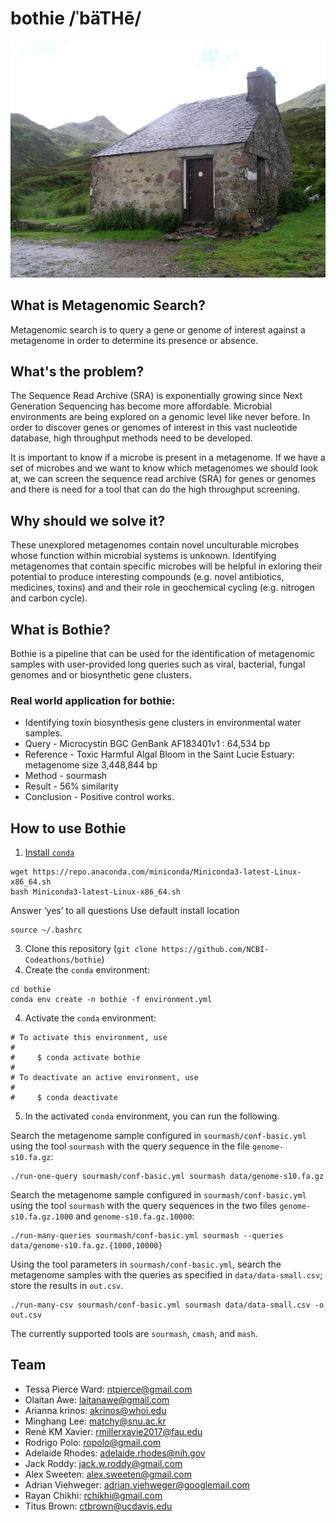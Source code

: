 # bothie /ˈbäTHē/

![Bothy](img/bothy.jpg)


## What is Metagenomic Search?
Metagenomic search is to query a gene or genome of interest against a metagenome in order to determine its presence or absence.

## What's the problem?
The Sequence Read Archive (SRA) is exponentially growing since Next Generation Sequencing has become more affordable. Microbial environments are being explored on a genomic level like never before. In order to discover genes or genomes of interest in this vast nucleotide database, high throughput methods need to be developed.

It is important to know if a microbe is present in a metagenome.
If we have a set of microbes and we want to know which metagenomes we should look at, we can screen the sequence read archive (SRA) for genes or genomes and there is need for a tool that can do the high throughput screening.

## Why should we solve it?
These unexplored metagenomes contain novel unculturable microbes whose function within microbial systems is unknown. Identifying metagenomes that contain specific microbes will be helpful in exloring their potential to produce interesting compounds (e.g. novel antibiotics, medicines, toxins) and and their role in geochemical cycling (e.g. nitrogen and carbon cycle).


## What is Bothie?
Bothie is a pipeline that can be used for the identification of metagenomic samples with user-provided long queries such as viral, bacterial, fungal genomes and or biosynthetic gene clusters.

### Real world application for bothie:
+ Identifying toxin biosynthesis gene clusters in environmental water samples.
+ Query - Microcystin BGC GenBank AF183401v1 : 64,534 bp
+ Reference - Toxic Harmful Algal Bloom in the Saint Lucie Estuary: metagenome size 3,448,844 bp
+ Method - sourmash
+ Result - 56% similarity
+ Conclusion - Positive control works.

## How to use Bothie

1. [Install `conda`](https://bioconda.github.io/user/install.html#install-conda)

```
wget https://repo.anaconda.com/miniconda/Miniconda3-latest-Linux-x86_64.sh
bash Miniconda3-latest-Linux-x86_64.sh
```
Answer ‘yes’ to all questions
Use default install location
```
source ~/.bashrc
```

3. Clone this repository (`git clone https://github.com/NCBI-Codeathons/bothie`)
4. Create the `conda` environment:

```
cd bothie
conda env create -n bothie -f environment.yml
```

4. Activate the `conda` environment:
```
# To activate this environment, use
#
#     $ conda activate bothie
#
# To deactivate an active environment, use
#
#     $ conda deactivate
```

5. In the activated `conda` environment, you can run the following.

Search the metagenome sample configured in `sourmash/conf-basic.yml`
using the tool `sourmash` with the query sequence in the file
`genome-s10.fa.gz`:

```
./run-one-query sourmash/conf-basic.yml sourmash data/genome-s10.fa.gz
```

Search the metagenome sample configured in `sourmash/conf-basic.yml`
using the tool `sourmash` with the query sequences in the two files
`genome-s10.fa.gz.1000` and `genome-s10.fa.gz.10000`:
```
./run-many-queries sourmash/conf-basic.yml sourmash --queries data/genome-s10.fa.gz.{1000,10000}
```

Using the tool parameters in `sourmash/conf-basic.yml`,
search the metagenome samples with the queries as specified in
`data/data-small.csv`; store the results in `out.csv`.
```
./run-many-csv sourmash/conf-basic.yml sourmash data/data-small.csv -o out.csv
```

The currently supported tools are `sourmash`, `cmash`, and `mash`.

## Team

+ Tessa Pierce Ward: ntpierce@gmail.com
+ Olaitan Awe: laitanawe@gmail.com
+ Arianna krinos: akrinos@whoi.edu
+ Minghang Lee: matchy@snu.ac.kr
+ René KM Xavier: rmillerxavie2017@fau.edu
+ Rodrigo Polo: ropolo@gmail.com
+ Adelaide Rhodes: adelaide.rhodes@nih.gov
+ Jack Roddy: jack.w.roddy@gmail.com
+ Alex Sweeten: alex.sweeten@gmail.com
+ Adrian Viehweger: adrian.viehweger@googlemail.com
+ Rayan Chikhi: rchikhi@gmail.com
+ Titus Brown: ctbrown@ucdavis.edu
